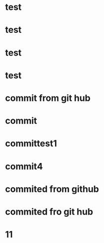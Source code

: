 # test
# test
# test
# test
# commit from git hub
# commit
# committest1
# commit4
# commited from github
# commited fro git hub
# 11
